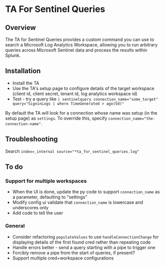 # TA For Sentinel Queries

## Overview

The TA for Sentinel Queries provides a custom command you can use to search a Microsoft Log Analytics Workspace, allowing you to run arbitrary queries across Microsoft Sentinel data and process the results within Splunk.

## Installation

- Install the TA
- Use the TA's setup page to configure details of the target workspace (client id, client secret, tenant id, log analytics workspace id)
- Test - try a query like `| sentinelquery connection_name="some_target" query="SigninLogs | where TimeGenerated > ago(5d)"`

By default the TA will look for a connection whose name was setup (in the setup page) as `settings`. To override this, specify `connection_name="the-connection-name"`.

## Troubleshooting

Search `index=_internal source="*ta_for_sentinel_queries.log"`

## To do

### Support for multiple workspaces

- When the UI is done, update the py code to support `connection_name` as a parameter, defaulting to "settings"
- Modify config ui validate that `connection_name` is lowercase and underscores only
- Add code to tell the user 

### General

- Consider refactoring `populateValues` to use `handleConnectionChange` for displaying details of the first found cred rather than repeating code
- Handle errors better - send a query starting with a pipe to trigger one
- Forcibly remove a pipe from the start of queries, if present?
- Support multiple cred+workspace configurations
